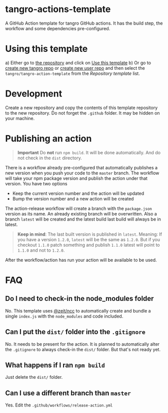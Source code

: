 # tangro-actions-template

A GitHub Action template for tangro GitHub actions. It has the build step, the workflow and some dependencies pre-configured.

# Using this template

a) Either go to [the repository](https://github.com/tangro/tangro-actions-template) and click on [Use this template](https://github.com/tangro/tangro-actions-template/generate)
b) Or go to [create new tangro repo](https://github.com/organizations/tangro/repositories/new) or [create new user repo](https://github.com/new) and then select the `tangro/tangro-action-template` from the _Repository template_ list.

# Development

Create a new repository and copy the contents of this template repository to the new repository. Do not forget the `.github` folder. It may be hidden on your machine.

# Publishing an action

> **Important** Do **not** run `npm build`. It will be done automatically. And do not check in the `dist` directory.

There is a workflow already pre-configured that automatically publishes a new version when you push your code to the `master` branch. The workflow will take your npm package version and publish the action under that version. You have two options

- Keep the current version number and the action will be updated
- Bump the version number and a new action will be created

The action-release workflow will create a branch with the `package.json` version as its name. An already existing branch will be overwritten. Also a branch `latest` will be created and the latest build last build will always be in latest.

> **Keep in mind**: The last built version is published in `latest`. Meaning: If you have a version `1.2.0`, `latest` will be the same as `1.2.0`. But if you checkout `1.1.0` patch something and publish `1.1.0` latest will point to `1.1.0` and not to `1.2.0`.

After the workflow/action has run your action will be available to be used.

# FAQ

## Do I need to check-in the node_modules folder

No. This template uses [@zeit/ncc](https://github.com/zeit/ncc) to automatically create and bundle a single `index.js` with the `node_modules` and code included.

## Can I put the `dist/` folder into the `.gitignore`

No. It needs to be present for the action. It is planned to automatically alter the `.gitignore` to always check-in the `dist/` folder. But that's not ready yet.

## What happens if I ran `npm build`

Just delete the `dist/` folder.

## Can I use a different branch than `master`

Yes. Edit the `.github/workflows/release-action.yml`
